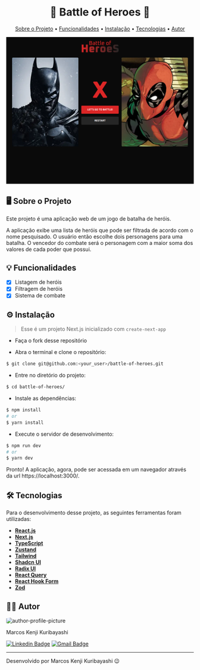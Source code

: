 <!-- CABEÇALHO -->
<div id="readme-top" align="center">
    <h1>
        🦸 Battle of Heroes 🦸
    </h1>
    <p>
        <a href="#%EF%B8%8F-sobre-o-projeto">Sobre o Projeto</a> •
        <a href="#-funcionalidades">Funcionalidades</a> •
        <a href="#%EF%B8%8F-instalação">Instalação</a> •
        <a href="#%EF%B8%8F-tecnologias">Tecnologias</a> •
        <a href="#-autor">Autor</a>
    </p>
</div>

<div align="center">
    <img src=".github/banner-01.png" width=800/>   
</div>

<!-- SOBRE O PROJETO -->

## 🖥️ Sobre o Projeto

<!-- <div align="center">
    <a href="http://marcos-kuribayashi.vercel.app/">
        <img src="" alt="badge-usage" >
    </a>
</div> -->

Este projeto é uma aplicação web de um jogo de batalha de heróis.

A aplicação exibe uma lista de heróis que pode ser filtrada de acordo com o nome pesquisado. O usuário então escolhe dois personagens para uma batalha. O vencedor do combate será o personagem com a maior soma dos valores de cada poder que possui.

<!-- FUNCIONALIDADES -->

## 💡 Funcionalidades

- [x] Listagem de heróis
- [x] Filtragem de heróis
- [x] Sistema de combate

<!-- INSTALAÇÃO -->

## ⚙️ Instalação

> Esse é um projeto Next.js inicializado com `create-next-app`

- Faça o fork desse repositório

- Abra o terminal e clone o repositório:

```Bash
$ git clone git@github.com:<your_user>/battle-of-heroes.git
```

- Entre no diretório do projeto:

```Bash
$ cd battle-of-heroes/
```

- Instale as dependências:

```Bash
$ npm install
# or
$ yarn install
```

- Execute o servidor de desenvolvimento:

```Bash
$ npm run dev
# or
$ yarn dev
```

Pronto! A aplicação, agora, pode ser acessada em um navegador através da url https://localhost:3000/.

<!-- TECNOLOGIAS -->

## 🛠️ Tecnologias

Para o desenvolvimento desse projeto, as seguintes ferramentas foram utilizadas:

- **[React.js](https://pt-br.reactjs.org/)**
- **[Next.js](https://nextjs.org/)**
- **[TypeScript](https://www.typescriptlang.org/)**
- **[Zustand](https://zustand-demo.pmnd.rs/)**
- **[Tailwind](https://tailwindcss.com/)**
- **[Shadcn UI](https://ui.shadcn.com/)**
- **[Radix UI](https://www.radix-ui.com/)**
- **[React Query](https://tanstack.com/query/latest/)**
- **[React Hook Form](https://react-hook-form.com/)**
- **[Zod](https://zod.dev/)**

## 👨‍💻 Autor

<img style="border-radius: 15%;" src="https://gitlab.com/uploads/-/system/user/avatar/8603970/avatar.png?width=400" width=70 alt="author-profile-picture"/>

Marcos Kenji Kuribayashi

[![Linkedin Badge](https://img.shields.io/badge/-LinkedIn-blue?style=flat&logo=Linkedin&logoColor=white)](https://www.linkedin.com/in/marcos-kuribayashi/) [![Gmail Badge](https://img.shields.io/badge/-marcosken13@gmail.com-c14438?style=flat&logo=Gmail&logoColor=white)](mailto:marcosken13@gmail.com)

---

Desenvolvido por Marcos Kenji Kuribayashi 😉
